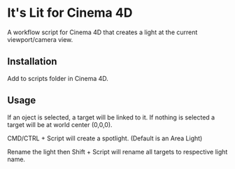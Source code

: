 # It's Lit for Cinema 4D

A workflow script for Cinema 4D that creates a light at the current viewport/camera view.

## Installation

Add to scripts folder in Cinema 4D.

## Usage

If an oject is selected, a target will be linked to it. If nothing is selected a target will be at world center (0,0,0).

CMD/CTRL + Script will create a spotlight. (Default is an Area Light)

Rename the light then Shift + Script will rename all targets to respective light name.

